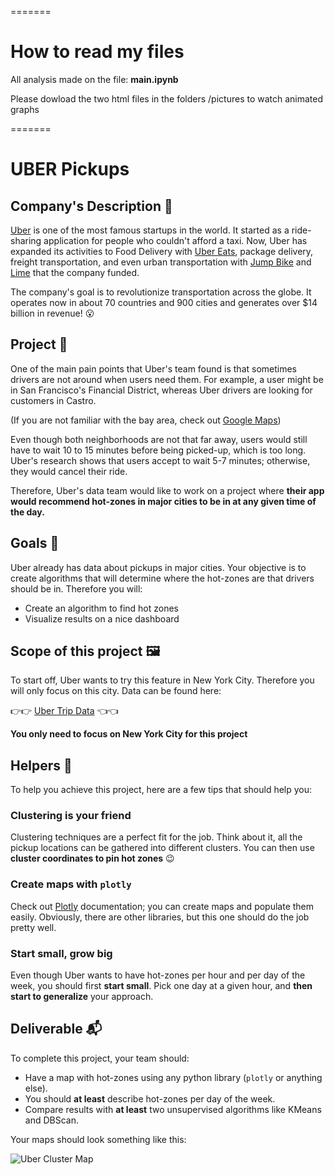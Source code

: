 =======

# How to read my files

All analysis made on the file: **main.ipynb**

Please dowload the two html files in the folders /pictures to watch animated graphs

=======


# UBER Pickups

## Company's Description 📇

[Uber](http://uber.com/) is one of the most famous startups in the world. It started as a ride-sharing application for people who couldn't afford a taxi. Now, Uber has expanded its activities to Food Delivery with [Uber Eats](https://www.ubereats.com/fr-en), package delivery, freight transportation, and even urban transportation with [Jump Bike](https://www.uber.com/fr/en/ride/uber-bike/) and [Lime](https://www.li.me/) that the company funded.

The company's goal is to revolutionize transportation across the globe. It operates now in about 70 countries and 900 cities and generates over $14 billion in revenue! 😮

## Project 🚧

One of the main pain points that Uber's team found is that sometimes drivers are not around when users need them. For example, a user might be in San Francisco's Financial District, whereas Uber drivers are looking for customers in Castro.

(If you are not familiar with the bay area, check out [Google Maps](https://www.google.com/maps/place/San+Francisco,+CA,+USA/@37.7515389,-122.4567213,13.43z/data=!4m5!3m4!1s0x80859a6d00690021:0x4a501367f076adff!8m2!3d37.7749295!4d-122.4194155))

Even though both neighborhoods are not that far away, users would still have to wait 10 to 15 minutes before being picked-up, which is too long. Uber's research shows that users accept to wait 5-7 minutes; otherwise, they would cancel their ride.

Therefore, Uber's data team would like to work on a project where **their app would recommend hot-zones in major cities to be in at any given time of the day.**

## Goals 🎯

Uber already has data about pickups in major cities. Your objective is to create algorithms that will determine where the hot-zones are that drivers should be in. Therefore you will:

- Create an algorithm to find hot zones
- Visualize results on a nice dashboard

## Scope of this project 🖼️

To start off, Uber wants to try this feature in New York City. Therefore you will only focus on this city. Data can be found here:

👉👉 [Uber Trip Data](https://full-stack-bigdata-datasets.s3.eu-west-3.amazonaws.com/Machine+Learning+non+Supervis%C3%A9/Projects/uber-trip-data.zip) 👈👈

**You only need to focus on New York City for this project**

## Helpers 🦮

To help you achieve this project, here are a few tips that should help you:

### Clustering is your friend

Clustering techniques are a perfect fit for the job. Think about it, all the pickup locations can be gathered into different clusters. You can then use **cluster coordinates to pin hot zones** 😉

### Create maps with `plotly`

Check out [Plotly](https://plotly.com/) documentation; you can create maps and populate them easily. Obviously, there are other libraries, but this one should do the job pretty well.

### Start small, grow big

Even though Uber wants to have hot-zones per hour and per day of the week, you should first **start small**. Pick one day at a given hour, and **then start to generalize** your approach.

## Deliverable 📬

To complete this project, your team should:

- Have a map with hot-zones using any python library (`plotly` or anything else).
- You should **at least** describe hot-zones per day of the week.
- Compare results with **at least** two unsupervised algorithms like KMeans and DBScan.

Your maps should look something like this:

![Uber Cluster Map](https://full-stack-assets.s3.eu-west-3.amazonaws.com/images/Clusters_uber_pickups.png)
